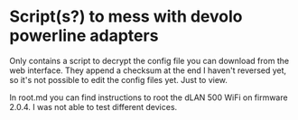 Script(s?) to mess with devolo powerline adapters
=================================================

Only contains a script to decrypt the config file you can download from the web interface.
They append a checksum at the end I haven't reversed yet, so it's not possible to edit the config files yet. Just to view.

In root.md you can find instructions to root the dLAN 500 WiFi on firmware 2.0.4. I was not able to test different devices.
